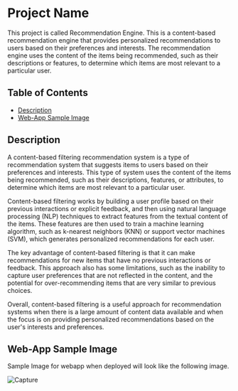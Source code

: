 # Project Name
This project is called Recommendation Engine. This is a content-based recommendation engine that provides personalized recommendations to users based on their preferences and interests. The recommendation engine uses the content of the items being recommended, such as their descriptions or features, to determine which items are most relevant to a particular user.

## Table of Contents

- [Description](#description)
- [Web-App Sample Image](#web-appsampleimage)

## Description
A content-based filtering recommendation system is a type of recommendation system that suggests items to users based on their preferences and interests. This type of system uses the content of the items being recommended, such as their descriptions, features, or attributes, to determine which items are most relevant to a particular user.

Content-based filtering works by building a user profile based on their previous interactions or explicit feedback, and then using natural language processing (NLP) techniques to extract features from the textual content of the items. These features are then used to train a machine learning algorithm, such as k-nearest neighbors (KNN) or support vector machines (SVM), which generates personalized recommendations for each user.

The key advantage of content-based filtering is that it can make recommendations for new items that have no previous interactions or feedback. This approach also has some limitations, such as the inability to capture user preferences that are not reflected in the content, and the potential for over-recommending items that are very similar to previous choices.

Overall, content-based filtering is a useful approach for recommendation systems when there is a large amount of content data available and when the focus is on providing personalized recommendations based on the user's interests and preferences.


## Web-App Sample Image
Sample Image for webapp when deployed will look like the following image.


![Capture](https://user-images.githubusercontent.com/111629598/230932211-47c927e6-6683-448b-ba97-3dbef0532223.PNG)






